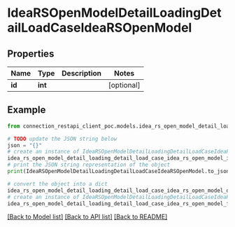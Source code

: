 # IdeaRSOpenModelDetailLoadingDetailLoadCaseIdeaRSOpenModel


## Properties

Name | Type | Description | Notes
------------ | ------------- | ------------- | -------------
**id** | **int** |  | [optional] 

## Example

```python
from connection_restapi_client_poc.models.idea_rs_open_model_detail_loading_detail_load_case_idea_rs_open_model import IdeaRSOpenModelDetailLoadingDetailLoadCaseIdeaRSOpenModel

# TODO update the JSON string below
json = "{}"
# create an instance of IdeaRSOpenModelDetailLoadingDetailLoadCaseIdeaRSOpenModel from a JSON string
idea_rs_open_model_detail_loading_detail_load_case_idea_rs_open_model_instance = IdeaRSOpenModelDetailLoadingDetailLoadCaseIdeaRSOpenModel.from_json(json)
# print the JSON string representation of the object
print(IdeaRSOpenModelDetailLoadingDetailLoadCaseIdeaRSOpenModel.to_json())

# convert the object into a dict
idea_rs_open_model_detail_loading_detail_load_case_idea_rs_open_model_dict = idea_rs_open_model_detail_loading_detail_load_case_idea_rs_open_model_instance.to_dict()
# create an instance of IdeaRSOpenModelDetailLoadingDetailLoadCaseIdeaRSOpenModel from a dict
idea_rs_open_model_detail_loading_detail_load_case_idea_rs_open_model_from_dict = IdeaRSOpenModelDetailLoadingDetailLoadCaseIdeaRSOpenModel.from_dict(idea_rs_open_model_detail_loading_detail_load_case_idea_rs_open_model_dict)
```
[[Back to Model list]](../README.md#documentation-for-models) [[Back to API list]](../README.md#documentation-for-api-endpoints) [[Back to README]](../README.md)


